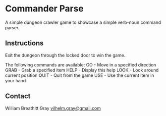 Commander Parse
==============

A simple dungeon crawler game to showcase a simple verb-noun command parser.

Instructions
--------------

Exit the dungeon through the locked door to win the game.

The following commands are available:
        GO      - Move in a specified direction
        GRAB    - Grab a specified item
        HELP    - Display this help
        LOOK    - Look around current position
        QUIT    - Quit from the game
        USE     - Use the current item in your hand

Contact
--------------

William Breathitt Gray <vilhelm.gray@gmail.com>
